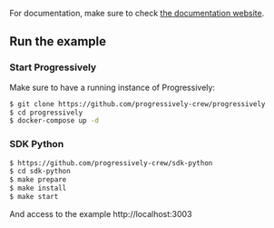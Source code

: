 For documentation, make sure to check [the documentation website](https://progressively.app/).

## Run the example

### Start Progressively

Make sure to have a running instance of Progressively:

```sh
$ git clone https://github.com/progressively-crew/progressively
$ cd progressively
$ docker-compose up -d
```

### SDK Python

```sh
$ https://github.com/progressively-crew/sdk-python
$ cd sdk-python
$ make prepare
$ make install
$ make start
```

And access to the example http://localhost:3003
